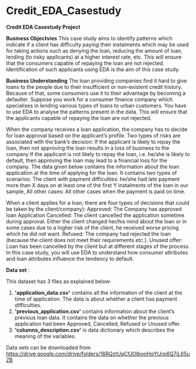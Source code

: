 # Credit_EDA_Casestudy
**Credit EDA Casestudy Project**

**Business Objectvies**
This case study aims to identify patterns which indicate if a client has difficulty paying their instalments which may be used for taking actions such as denying the loan, reducing the amount of loan, lending (to risky applicants) at a higher interest rate, etc. This will ensure that the consumers capable of repaying the loan are not rejected. Identification of such applicants using EDA is the aim of this case study.

**Business Understanding**
The loan providing companies find it hard to give loans to the people due to their insufficient or non-existent credit history. Because of that, some consumers use it to their advantage by becoming a defaulter. Suppose you work for a consumer finance company which specialises in lending various types of loans to urban customers. You have to use EDA to analyse the patterns present in the data. This will ensure that the applicants capable of repaying the loan are not rejected.

When the company receives a loan application, the company has to decide for loan approval based on the applicant’s profile. Two types of risks are associated with the bank’s decision:
If the applicant is likely to repay the loan, then not approving the loan results in a loss of business to the company
If the applicant is not likely to repay the loan, i.e. he/she is likely to default, then approving the loan may lead to a financial loss for the company.
The data given below contains the information about the loan application at the time of applying for the loan. It contains two types of scenarios:
The client with payment difficulties: he/she had late payment more than X days on at least one of the first Y instalments of the loan in our sample,
All other cases: All other cases when the payment is paid on time.

When a client applies for a loan, there are four types of decisions that could be taken by the client/company):
Approved: The Company has approved loan Application
Cancelled: The client cancelled the application sometime during approval. Either the client changed her/his mind about the loan or in some cases due to a higher risk of the client, he received worse pricing which he did not want.
Refused: The company had rejected the loan (because the client does not meet their requirements etc.).
Unused offer:  Loan has been cancelled by the client but at different stages of the process.
In this case study, you will use EDA to understand how consumer attributes and loan attributes influence the tendency to default.


**Data set** :

This dataset has 3 files as explained below: 
1. **'application_data.csv'**  contains all the information of the client at the time of application.
The data is about whether a client has payment difficulties.
2. **'previous_application.csv'** contains information about the client’s previous loan data. It contains the data on whether the previous application had been Approved, Cancelled, Refused or Unused offer.
3. **'columns_description.csv'** is data dictionary which describes the meaning of the variables.

Data sets can be downloaded from https://drive.google.com/drive/folders/16RQztUqCfJOlbooHqYlJrp6Q7iL65uZB
